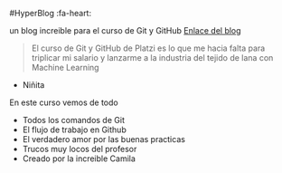 #HyperBlog :fa-heart:

un blog increible para el curso de Git y GitHub [Enlace del blog](http://https://github.com/CamilaSalas03/HyperBlogs "Enlace del blog")
>El curso de Git y GitHub de Platzi es lo que me hacia falta para triplicar mi salario y lanzarme a la industria del tejido de lana con Machine Learning
- Niñita

En este curso vemos de todo
- Todos los comandos de Git 
- El flujo de trabajo en Github
- El verdadero amor por las buenas practicas
- Trucos muy locos del profesor
- Creado por la increible Camila 

